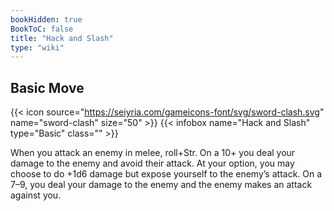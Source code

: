 ```yaml
---
bookHidden: true
BookToC: false
title: "Hack and Slash"
type: "wiki"
---
```

## Basic  Move
{{< icon source="https://seiyria.com/gameicons-font/svg/sword-clash.svg" name="sword-clash" size="50" >}}
{{< infobox name="Hack and Slash" type="Basic" class="" >}}

When you attack an enemy in melee, roll+Str. On a 10+ you deal your damage to the enemy and avoid their attack. At your option, you may choose to do +1d6 damage but expose yourself to the enemy’s attack. On a 7–9, you deal your damage to the enemy and the enemy makes an attack against you.